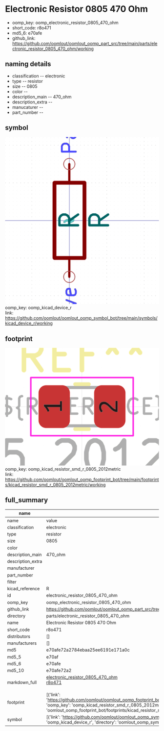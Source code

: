 # Electronic Resistor 0805 470 Ohm

  
* oomp_key: oomp_electronic_resistor_0805_470_ohm 
* short_code: r8o471
* md5_6: e70afe  
* github_link: https://github.com/oomlout/oomlout_oomp_part_src/tree/main/parts/electronic_resistor_0805_470_ohm/working  
## naming details
* classification -- electronic
* type -- resistor
* size -- 0805
* color -- 
* description_main -- 470_ohm
* description_extra -- 
* manucaturer -- 
* part_number -- 



## symbol

![](symbol/0/working/working_600.png)  
oomp_key: oomp_kicad_device_r  
link: https://github.com/oomlout/oomlout_oomp_symbol_bot/tree/main/symbols/kicad_device_r/working  

## footprint

![](footprint/0/working/working_600.png)  
oomp_key: oomp_kicad_resistor_smd_r_0805_2012metric  
link: https://github.com/oomlout/oomlout_oomp_footprint_bot/tree/main/footprints/kicad_resistor_smd_r_0805_2012metric/working  

## full_summary
| name | value | 
| --- | --- | 
| name | value | 
| classification | electronic | 
| type | resistor | 
| size | 0805 | 
| color |  | 
| description_main | 470_ohm | 
| description_extra |  | 
| manufacturer |  | 
| part_number |  | 
| filter |  | 
| kicad_reference | R | 
| id | electronic_resistor_0805_470_ohm | 
| oomp_key | oomp_electronic_resistor_0805_470_ohm | 
| github_link | https://github.com/oomlout/oomlout_oomp_part_src/tree/main/parts/electronic_resistor_0805_470_ohm/working | 
| directory | parts/electronic_resistor_0805_470_ohm | 
| name | Electronic Resistor 0805 470 Ohm | 
| short_code | r8o471 | 
| distributors | [] | 
| manufacturers | [] | 
| md5 | e70afe72a2784ebaa25ee6191e171a0c | 
| md5_5 | e70af | 
| md5_6 | e70afe | 
| md5_10 | e70afe72a2 | 
| markdown_full | [electronic_resistor_0805_470_ohm](https://github.com/oomlout/oomlout_oomp_part_src/tree/main/parts/electronic_resistor_0805_470_ohm/working)<br>[r8o471](https://github.com/oomlout/oomlout_oomp_part_src/tree/main/parts/electronic_resistor_0805_470_ohm/working)<br><br> | 
| footprint | [{'link': 'https://github.com/oomlout/oomlout_oomp_footprint_bot/tree/main/foootprntss/kicad_resistor_smd_r_0805_2012metric', 'oomp_key': 'oomp_kicad_resistor_smd_r_0805_2012metric', 'directory': 'oomlout_oomp_footprint_bot/footprints/kicad_resistor_smd_r_0805_2012metric//working/working.kicad_mod'}] | 
| symbol | [{'link': 'https://github.com/oomlout/oomlout_oomp_symbol_bot/tree/main/symbols/kicad_device_r', 'oomp_key': 'oomp_kicad_device_r', 'directory': 'oomlout_oomp_symbol_bot/symbols/kicad_device_r//working/working.kicad_sym'}] | 
